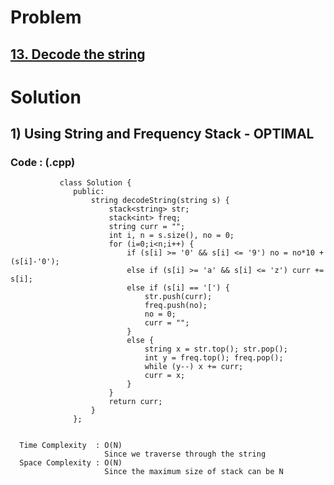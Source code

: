 # Problem

## [13. Decode the string](https://practice.geeksforgeeks.org/problems/decode-the-string2444/1)


# Solution 

## 1) Using String and Frequency Stack - OPTIMAL

      
   ### Code : (.cpp)
    
               class Solution {
                  public:
                      string decodeString(string s) {
                          stack<string> str;
                          stack<int> freq;
                          string curr = "";
                          int i, n = s.size(), no = 0;
                          for (i=0;i<n;i++) {
                              if (s[i] >= '0' && s[i] <= '9') no = no*10 + (s[i]-'0');
                              else if (s[i] >= 'a' && s[i] <= 'z') curr += s[i];
                              else if (s[i] == '[') {
                                  str.push(curr);
                                  freq.push(no);
                                  no = 0;
                                  curr = "";
                              }
                              else {
                                  string x = str.top(); str.pop();
                                  int y = freq.top(); freq.pop();
                                  while (y--) x += curr;
                                  curr = x;
                              }
                          }
                          return curr;
                      }
                  };

 
      Time Complexity  : O(N) 
                         Since we traverse through the string
      Space Complexity : O(N)
                         Since the maximum size of stack can be N
